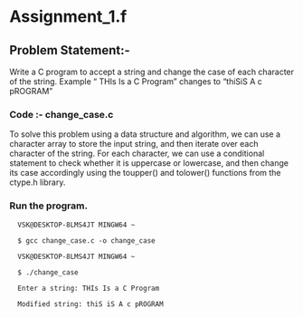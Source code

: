 

# Assignment_1.f

## Problem Statement:-

Write a C program to accept a string and change the case of each character of the string.
Example “ THIs Is a C Program” changes to “thiSiS A c pROGRAM”


### Code :- change_case.c
    
   To solve this problem using a data structure and algorithm, we can use a character array to store the input string,
   and then iterate over each character of the string. For each character, we can use a conditional statement to check
   whether it is uppercase or lowercase, and then change its case accordingly using the toupper() and tolower() 
   functions from the ctype.h library.


  
### Run the program.

      VSK@DESKTOP-8LMS4JT MINGW64 ~

      $ gcc change_case.c -o change_case

      VSK@DESKTOP-8LMS4JT MINGW64 ~

      $ ./change_case

      Enter a string: THIs Is a C Program

      Modified string: thiS iS A c pROGRAM
